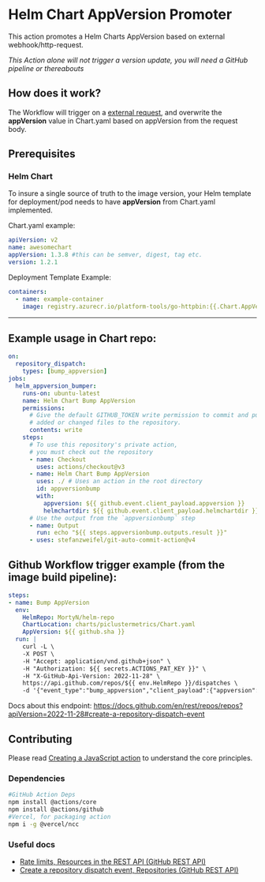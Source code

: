 # Helm Chart AppVersion Promoter

This action promotes a Helm Charts AppVersion based on external webhook/http-request.

*This Action alone will not trigger a version update, you will need a GitHub pipeline or thereabouts*

## How does it work?

The Workflow will trigger on a [external request](#how-to-trigger-example-request), and overwrite the **appVersion** value in Chart.yaml based on appVersion from the request body.

## Prerequisites

### **Helm Chart**
To insure a single source of truth to the image version, your Helm template for deployment/pod needs to have **appVersion** from Chart.yaml implemented.

Chart.yaml example:
```yaml
apiVersion: v2
name: awesomechart
appVersion: 1.3.8 #this can be semver, digest, tag etc.
version: 1.2.1
```

Deployment Template Example:
```yaml
containers:
  - name: example-container
    image: registry.azurecr.io/platform-tools/go-httpbin:{{.Chart.AppVersion}}
```

---

## Example usage in Chart repo:

```yaml
on:
  repository_dispatch:
    types: [bump_appversion]
jobs:
  helm_appversion_bumper:
    runs-on: ubuntu-latest
    name: Helm Chart Bump AppVersion
    permissions:
      # Give the default GITHUB_TOKEN write permission to commit and push the
      # added or changed files to the repository.
      contents: write
    steps:
      # To use this repository's private action,
      # you must check out the repository
      - name: Checkout
        uses: actions/checkout@v3
      - name: Helm Chart Bump AppVersion
        uses: ./ # Uses an action in the root directory
        id: appversionbump
        with:
          appversion: ${{ github.event.client_payload.appversion }}
          helmchartdir: ${{ github.event.client_payload.helmchartdir }}
      # Use the output from the `appversionbump` step
      - name: Output
        run: echo "${{ steps.appversionbump.outputs.result }}"
      - uses: stefanzweifel/git-auto-commit-action@v4
```

## Github Workflow trigger example (from the image build pipeline):

```yaml
steps:
- name: Bump AppVersion
  env:
    HelmRepo: MortyN/helm-repo
    ChartLocation: charts/piclustermetrics/Chart.yaml
    AppVersion: ${{ github.sha }}
  run: |
    curl -L \
    -X POST \
    -H "Accept: application/vnd.github+json" \
    -H "Authorization: ${{ secrets.ACTIONS_PAT_KEY }}" \
    -H "X-GitHub-Api-Version: 2022-11-28" \
    https://api.github.com/repos/${{ env.HelmRepo }}/dispatches \
    -d '{"event_type":"bump_appversion","client_payload":{"appversion": "${{ env.AppVersion }}", "helmchartdir": "${{ env.ChartLocation }}"}}'
```

Docs about this endpoint: https://docs.github.com/en/rest/repos/repos?apiVersion=2022-11-28#create-a-repository-dispatch-event

## Contributing

Please read [Creating a JavaScript action](https://docs.github.com/en/actions/creating-actions/creating-a-javascript-action) to understand the core principles.

### Dependencies

```sh
#GitHub Action Deps
npm install @actions/core
npm install @actions/github
#Vercel, for packaging action
npm i -g @vercel/ncc
```

### Useful docs

 - [Rate limits, Resources in the REST API \(GitHub REST API\)](https://docs.github.com/en/rest/overview/resources-in-the-rest-api?apiVersion=2022-11-28#rate-limits)
 - [Create a repository dispatch event, Repositories \(GitHub REST API\)](https://docs.github.com/en/rest/repos/repos?apiVersion=2022-11-28#create-a-repository-dispatch-event)
